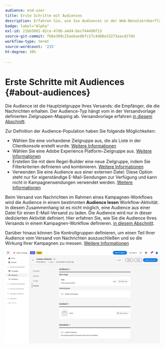 ```yaml
---
audience: end-user
title: Erste Schritte mit Audiences
description: Erfahren Sie, wie Sie Audiences in der Web-Benutzeroberfläche von Campaign verwenden.
badge: label="Alpha"
exl-id: 21bb5082-82ce-47d6-a4d4-becf44490f13
source-git-commit: fb6e389c25aebae8bfc17c4d88e33273aac427dd
workflow-type: tm+mt
source-wordcount: '215'
ht-degree: 30%

---
```



# Erste Schritte mit Audiences {#about-audiences}

<!--
Audience only created for the delivery, not available later-->


<!--
Three ways:
* existing audience

Campaign or AEP Audiences

* create new on the fly

query like AEP segment builder (same component with campaign data)

* import from file

show use case with a new audience creation (or import from file?)

control groups like acc: exract, random, based on attribute
-->


Die Audience ist die Hauptzielgruppe Ihres Versands: die Empfänger, die die Nachrichten erhalten. Der Audience-Typ hängt vom in der Versandvorlage definierten Zielgruppen-Mapping ab. Versandvorlage erfahren [in diesem Abschnitt](../msg/delivery-template.md).

Zur Definition der Audience-Population haben Sie folgende Möglichkeiten:

* Wählen Sie eine vorhandene Zielgruppe aus, die als Liste in der Clientkonsole erstellt wurde. [Weitere Informationen](add-audience.md)
* Wählen Sie eine Adobe Experience Platform-Zielgruppe aus. [Weitere Informationen](aep-audience.md)
* Erstellen Sie mit dem Regel-Builder eine neue Zielgruppe, indem Sie Filterkriterien definieren und kombinieren. [Weitere Informationen](segment-builder.md)
* Verwenden Sie eine Audience aus einer externen Datei: Diese Option steht nur für eigenständige E-Mail-Sendungen zur Verfügung und kann nicht in Kampagnensendungen verwendet werden. [Weitere Informationen](file-audience.md)

Beim Versand von Nachrichten im Rahmen eines Kampagnen-Workflows wird die Audience in einem bestimmten **Audience lesen** Workflow-Aktivität. In diesem Zusammenhang ist es nicht möglich, eine Audience aus einer Datei für einen E-Mail-Versand zu laden. Die Audience wird nur in dieser dedizierten Aktivität definiert. Hier erfahren Sie, wie Sie die Audience Ihres Versands in einem Kampagnen-Workflow definieren. [in diesem Abschnitt](../workflows/orchestrate-activities.md).

Darüber hinaus können Sie Kontrollgruppen definieren, um einen Teil Ihrer Audience vom Versand von Nachrichten auszuschließen und so die Wirkung Ihrer Kampagnen zu messen. [Weitere Informationen](control-group.md)

![](assets/about-audience.png)

